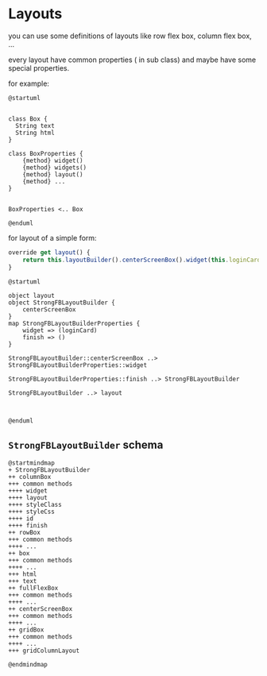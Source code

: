 # Layouts

you can use some definitions of layouts like row flex box, column flex box, ...

every layout have common properties ( in sub class) and maybe have some special properties.

for example:

```plantuml
@startuml


class Box {
  String text
  String html
}

class BoxProperties {
    {method} widget()
    {method} widgets()
    {method} layout()
    {method} ...
}


BoxProperties <.. Box

@enduml
```

for layout of a simple form:

```ts
override get layout() {
    return this.layoutBuilder().centerScreenBox().widget(this.loginCard).finish();
}
```

```plantuml
@startuml

object layout
object StrongFBLayoutBuilder {
    centerScreenBox
}
map StrongFBLayoutBuilderProperties {
    widget => (loginCard)
    finish => ()
}

StrongFBLayoutBuilder::centerScreenBox ..> StrongFBLayoutBuilderProperties::widget 

StrongFBLayoutBuilderProperties::finish ..> StrongFBLayoutBuilder

StrongFBLayoutBuilder ..> layout



@enduml
```

## `StrongFBLayoutBuilder` schema

```plantuml	
@startmindmap
+ StrongFBLayoutBuilder
++ columnBox
+++ common methods
++++ widget
++++ layout
++++ styleClass
++++ styleCss
++++ id
++++ finish
++ rowBox
+++ common methods
++++ ...
++ box
+++ common methods
++++ ...
+++ html
+++ text
++ fullFlexBox
+++ common methods
++++ ...
++ centerScreenBox
+++ common methods
++++ ...
++ gridBox
+++ common methods
++++ ...
+++ gridColumnLayout

@endmindmap
```